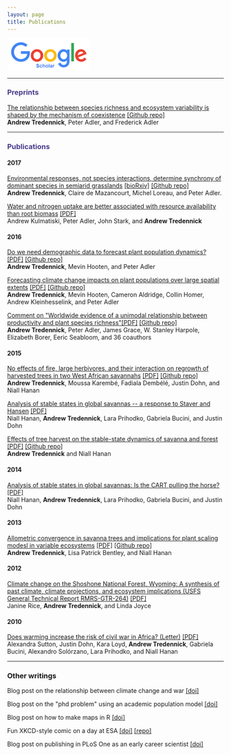 ```yaml
---
layout: page
title: Publications
---
```


[![Google Scholar](./Google_Scholar_logo_2015.jpg)](https://scholar.google.com/citations?user=QGPaeccAAAAJ&hl=en)

--------------------------------------------

### <span style="color:DarkSlateBlue">Preprints</span>

[The relationship between species richness and ecosystem variability is shaped by the mechanism of coexistence](http://biorxiv.org/content/early/2017/01/04/098384) [[Github repo]](https://github.com/atredennick/Coexistence-Stability)  
**Andrew Tredennick**, Peter Adler, and Frederick Adler

<!----
Tredennick, A.T., P.B. Adler, and F.R. Adler. (In Review). The relationship between species richness and ecosystem variability is shaped by the mechanism of coexistence.
[[bioRxiv]](http://biorxiv.org/content/early/2017/01/04/098384)
[[repo]](https://github.com/atredennick/Coexistence-Stability)

<span style="color:dimgray">Wilcox, K.R., A.T. Tredennick, S.E. Koerner, E. Grman, L.M. Hallett, M.L. Avolio, K.J. La Pierre, G.R. Houseman, F. Isbell, D.S. Johnson, et al. (In Review). Asynchrony among local communities stabilizes ecosystem function of metacommunities.</span>
---->


--------------------------------------------

###  <span style="color:DarkSlateBlue">Publications</span>

#### 2017
[Environmental responses, not species interactions, determine synchrony of dominant species in semiarid grasslands](http://onlinelibrary.wiley.com/doi/10.1002/ecy.1757/full) [[bioRxiv]](http://biorxiv.org/content/early/2016/11/22/047480) [[Github repo]](https://github.com/atredennick/community_synchrony)  
**Andrew Tredennick**, Claire de Mazancourt, Michel Loreau, and Peter Adler.

[Water and nitrogen uptake are better associated with resource availability than root biomass](http://onlinelibrary.wiley.com/doi/10.1002/ecs2.1738/full) [[PDF]](../pdfs/Kulmatiski_et_al-2017-Ecosphere.pdf)  
Andrew Kulmatiski, Peter Adler, John Stark, and **Andrew Tredennick**

#### 2016
[Do we need demographic data to forecast plant population dynamics?](http://onlinelibrary.wiley.com/doi/10.1111/2041-210X.12686/full) [[PDF]](../pdfs/Tredennick_etal_MEE_2017.pdf)
[[Github repo]](https://github.com/atredennick/MicroMesoForecast)  
**Andrew Tredennick**, Mevin Hooten, and Peter Adler

[Forecasting climate change impacts on plant populations over large spatial extents](http://onlinelibrary.wiley.com/doi/10.1002/ecs2.1525/full) [[PDF]](../pdfs/Tredennick_etal_Ecosphere_2016.pdf)
[[Github repo]](https://github.com/atredennick/sageAbundance)  
**Andrew Tredennick**, Mevin Hooten, Cameron Aldridge, Collin Homer, Andrew Kleinhesselink, and Peter Adler

[Comment on "Worldwide evidence of a unimodal relationship between productivity and plant species richness"](http://science.sciencemag.org/content/351/6272/457.1)[[PDF]](../pdfs/Tredennick_NutNet_SciComment.pdf) [[Github repo]](https://github.com/atredennick/prodDiv)  
**Andrew Tredennick**, Peter Adler, James Grace, W. Stanley Harpole, Elizabeth Borer, Eeric Seabloom, and 36 coauthors

#### 2015
[No effects of fire, large herbivores, and their interaction on regrowth of harvested trees in two West African savannahs](http://onlinelibrary.wiley.com/doi/10.1111/aje.12238/abstract) [[PDF]](../pdfs/Tredennick_etal_AfrJEcol_2015.pdf) [[Github repo]](https://github.com/atredennick/HarvestExperiment)  
**Andrew Tredennick**, Moussa Karemb&eacute;, Fadiala Demb&eacute;l&eacute;, Justin Dohn, and Niall Hanan

[Analysis of stable states in global savannas -- a response to Staver and Hansen](http://onlinelibrary.wiley.com/doi/10.1111/geb.12321/full) [[PDF]](../pdfs/Hanan_etal_GEB_2015_Comment_on_Staver-Hansen.pdf)  
Niall Hanan, **Andrew Tredennick**, Lara Prihodko, Gabriela Bucini, and Justin Dohn

[Effects of tree harvest on the stable-state dynamics of savanna and forest](http://www.jstor.org/stable/10.1086/680475?seq=1#page_scan_tab_contents) [[PDF]](../pdfs/TredennickHanan_AmNat2015.pdf) [[Github repo]](https://github.com/atredennick/HarvestTheory)  
**Andrew Tredennick** and Niall Hanan

#### 2014
[Analysis of stable states in global savannas: Is the CART pulling the horse?](http://onlinelibrary.wiley.com/doi/10.1111/geb.12122/abstract) [[PDF]](../pdfs/Hanan_etal_2014_GEB.pdf)  
Niall Hanan, **Andrew Tredennick**, Lara Prihodko, Gabriela Bucini, and Justin Dohn

#### 2013
[Allometric convergence in savanna trees and implications for plant scaling modesl in variable ecosystems](http://journals.plos.org/plosone/article?id=10.1371/journal.pone.0058241) [[PDF]](../pdfs/Tredennick_etal_PlosOne_2013.pdf) [[Github repo]](https://github.com/atredennick/-Git/tree/master/Savanna_Allometry)  
**Andrew Tredennick**, Lisa Patrick Bentley, and Niall Hanan

#### 2012
[Climate change on the Shoshone National Forest, Wyoming: A synthesis of past climate, climate projections, and ecosystem implications (USFS General Technical Report RMRS-GTR-264)](http://www.fs.fed.us/rm/pubs/rmrs_gtr264) [[PDF]](../pdfs/Rice_etal_GTR_2012.pdf)  
Janine Rice, **Andrew Tredennick**, and Linda Joyce

#### 2010
[Does warming increase the risk of civil war in Africa? (Letter)](http://www.pnas.org/content/107/25/E102.full) [[PDF]](../pdfs/Sutton_etal_PNAS_2010.pdf)  
Alexandra Sutton, Justin Dohn, Kara Loyd, **Andrew Tredennick**, Gabriela Bucini, Alexandro Sol&oacute;rzano, Lara Prihodko, and Niall Hanan


<!---
Kulmatiski, A., P.B. Adler, J.M. Stark, and **A.T. Tredennick**. (2017). Water and nitrogen uptake are better associated with resource availability than root biomass. *Ecosphere* 8(3):e01738.
[[doi]](http://onlinelibrary.wiley.com/doi/10.1002/ecs2.1738/full)
[[pdf]](../pdfs/Kulmatiski_et_al-2017-Ecosphere.pdf)

**Tredennick, A.T.**, M.B. Hooten, and P.B. Adler. (2016). Do we need demographic data to forecast plant population dynamics? *Methods in Ecology and Evolution*, Early View (online). [[repo]](https://github.com/atredennick/MicroMesoForecast)
[[figshare]](https://figshare.com/articles/MicroMesoForecast/4007520)
[[bioRxiv]](http://biorxiv.org/content/early/2016/10/17/025742)
[[doi]](http://onlinelibrary.wiley.com/doi/10.1111/2041-210X.12686/full)
[[pdf]](../pdfs/Tredennick_etal_MEE_2017.pdf)

**Tredennick, A.T.**, M.B. Hooten, C.L. Aldridge, C. Homer, A. Kleinhesselink, and P.B. Adler. (2016). Forecasting climate change impacts on plant populations over large spatial extents. *Ecosphere* 7(10):e01525. [[repo]](https://github.com/atredennick/sageAbundance) [[figshare]](http://figshare.com/articles/sageAbundance/3485237)
[[doi]](http://onlinelibrary.wiley.com/doi/10.1002/ecs2.1525/full)
[[pdf]](../pdfs/Tredennick_etal_Ecosphere_2016.pdf)

**Tredennick, A.T.**, P.B. Adler, J.B. Grace, W.S. Harpole, E.T. Borer, E.W. Seabloom, and 36 coauthors. (2016). Comment on "Worldwide evidence of a unimodal relationship between productivity and plant species richness". *Science* 35(6272):457a-457c. [[doi]](http://science.sciencemag.org/content/351/6272/457.1) [[pdf]](../pdfs/Tredennick_NutNet_SciComment.pdf) [[repo]](https://github.com/atredennick/prodDiv)

**Tredennick, A.T.**, M. Karemb&eacute;, F. Demb&eacute;l&eacute;, J.D. Dohn, and N.P. Hanan. (2015). No effects of fire, large herbivores, and their interaction on regrowth of harvested trees in two West African savannahs. *African Journal of Ecology* 53(4):487-495. [[doi]](http://onlinelibrary.wiley.com/doi/10.1111/aje.12238/abstract)
[[peerJ preprint]](https://peerj.com/preprints/718.pdf)
[[pdf]](../pdfs/Tredennick_etal_AfrJEcol_2015.pdf)
[[repo]](https://github.com/atredennick/HarvestExperiment)

Hanan, N.P., **A.T. Tredennick**, L. Prihodko, G. Bucini, and J.D. Dohn. (2015). Analysis of stable states in global savannas -- a response to Staver and Hansen. *Global Ecology and Biogeography* 24(8):988-989. 
[[doi]](http://onlinelibrary.wiley.com/doi/10.1111/geb.12321/full)
[[pdf]](../pdfs/Hanan_etal_GEB_2015_Comment_on_Staver-Hansen.pdf)

**Tredennick, A.T.** and N.P. Hanan. (2015). Effects of tree harvest on the stable-state dynamics of savanna and forest. *The American Naturalist* 185(5):E153-E165. [[doi]](http://www.jstor.org/stable/10.1086/680475?seq=1#page_scan_tab_contents) [[pdf]](../pdfs/TredennickHanan_AmNat2015.pdf) [[repo]](https://github.com/atredennick/HarvestTheory)

Hanan, N.P., **A.T. Tredennick**, L. Prihodko, G. Bucini, and J.D. Dohn. (2014). Analysis of stable states in global savannas: Is the CART pulling the horse? *Global Ecology and Biogeography* 23(3):259-263. [[doi]](http://onlinelibrary.wiley.com/doi/10.1111/geb.12122/abstract) [[pdf]](../pdfs/Hanan_etal_2014_GEB.pdf)

**Tredennick, A.T.**, L.P. Bentley, and N.P. Hanan. (2013). Allometric convergence in savanna trees and implications for plant scaling modesl in variable ecosystems. *PLoS One* 8(3):e58241. [[doi]](http://journals.plos.org/plosone/article?id=10.1371/journal.pone.0058241) [[pdf]](../pdfs/Tredennick_etal_PlosOne_2013.pdf) [[repo]](https://github.com/atredennick/-Git/tree/master/Savanna_Allometry)

Rice, J., **A.T. Tredennick**, and L. Joyce. (2012). Climate change on the Shoshone National Forest, Wyoming: A synthesis of past climate, climate projections, and ecosystem implications. USFS General Technical Report RMRS-GTR-264. 
[[doi]](http://www.fs.fed.us/rm/pubs/rmrs_gtr264) 
[[pdf]](../pdfs/Rice_etal_GTR_2012.pdf)

Sutton, A.E., J. Dohn, K. Loyd, **A.T. Tredennick**, G. Bucini, A. Solorzano, L. Prihodko, and N.P Hanan. (2009). Does warming increase the risk of civil war in Africa? (Letter) *Proceedings of the National Academy of Sciences 107(25):E102. [[doi]](http://www.pnas.org/content/107/25/E102.full) 
[[pdf]](../pdfs/Sutton_etal_PNAS_2010.pdf)
---->

--------------------------------------------

### Other writings

Blog post on the relationship between climate change and war [[doi]](http://nrelscience.org/2013/09/10/correlations-between-climate-and-conflict-are-intrigueing-but-contain-little-information/)

Blog post on the "phd problem" using an academic population model [[doi]](http://nrelscience.org/2013/07/24/an-academic-population-model-to-distill-the-phd-problem/)

Blog post on how to make maps in R [[doi]](http://nrelscience.org/2013/05/30/this-is-how-i-did-it-mapping-in-r-with-ggplot2/)

Fun XKCD-style comic on a day at ESA [[doi]](http://nrelscience.org/2013/08/13/student-liveliness-throughout-a-typical-day-at-esa/) [[repo]](https://github.com/atredennick/ESA-Timeline--xkcd-)

Blog post on publishing in PLoS One as an early career scientist [[doi]](https://earlycareerecologists.wordpress.com/2013/03/21/why-i-published-in-plos-one-and-why-i-probably-wont-again-for-awhile/)


